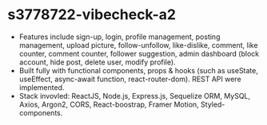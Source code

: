 # s3778722-vibecheck-a2

* Features include sign-up, login, profile management, posting management, upload picture, follow-unfollow, like-dislike, comment, like counter, comment counter, follower
suggestion, admin dashboard (block account, hide post, delete user, modify profile). 
* Built fully with functional components, props & hooks (such as useState, useEffect, async-await function, react-router-dom). REST API were implemented.
* Stack invovled: ReactJS, Node.js, Express.js, Sequelize ORM, MySQL, Axios, Argon2,
CORS, React-boostrap, Framer Motion, Styled-components.
